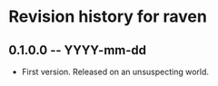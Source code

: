 # Revision history for raven

## 0.1.0.0  -- YYYY-mm-dd

* First version. Released on an unsuspecting world.
